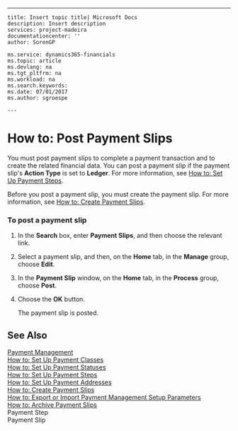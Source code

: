 ---
    title: Insert topic title| Microsoft Docs
    description: Insert description
    services: project-madeira
    documentationcenter: ''
    author: SorenGP

    ms.service: dynamics365-financials
    ms.topic: article
    ms.devlang: na
    ms.tgt_pltfrm: na
    ms.workload: na
    ms.search.keywords:
    ms.date: 07/01/2017
    ms.author: sgroespe

    ---
# How to: Post Payment Slips
You must post payment slips to complete a payment transaction and to create the related financial data. You can post a payment slip if the payment slip's **Action Type** is set to **Ledger**. For more information, see [How to: Set Up Payment Steps](../FullExperience/-$-t_10862-payment-step-$-.md).  
  
 Before you post a payment slip, you must create the payment slip. For more information, see [How to: Create Payment Slips](../FullExperience/how-to-create-payment-slips.md).  
  
### To post a payment slip  
  
1.  In the **Search** box, enter **Payment Slips**, and then choose the relevant link.  
  
2.  Select a payment slip, and then, on the **Home** tab, in the **Manage** group, choose **Edit**.  
  
3.  In the **Payment Slip** window, on the **Home** tab, in the **Process** group, choose **Post**.  
  
4.  Choose the **OK** button.  
  
     The payment slip is posted.  
  
## See Also  
 [Payment Management](../FullExperience/payment-management.md)   
 [How to: Set Up Payment Classes](../FullExperience/how-to-set-up-payment-classes.md)   
 [How to: Set Up Payment Statuses](../FullExperience/how-to-set-up-payment-statuses.md)   
 [How to: Set Up Payment Steps](../FullExperience/how-to-set-up-payment-steps.md)   
 [How to: Set Up Payment Addresses](../FullExperience/how-to-set-up-payment-addresses.md)   
 [How to: Create Payment Slips](../FullExperience/how-to-create-payment-slips.md)   
 [How to: Export or Import Payment Management Setup Parameters](../FullExperience/how-to-export-or-import-payment-management-setup-parameters.md)   
 [How to: Archive Payment Slips](../FullExperience/how-to-archive-payment-slips.md)   
 Payment Step   
 Payment Slip